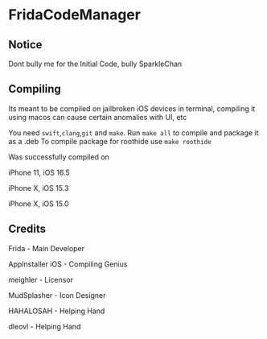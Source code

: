 # FridaCodeManager

## Notice
Dont bully me for the Initial Code, bully SparkleChan

## Compiling
Its meant to be compiled on jailbroken iOS devices in terminal,
compiling it using macos can cause certain anomalies with UI, etc

You need `swift`,`clang`,`git` and `make`. Run `make all` to compile and package it as a .deb
To compile package for roothide use `make roothide`

Was successfully compiled on

iPhone 11, iOS 16.5

iPhone X, iOS 15.3

iPhone X, iOS 15.0

## Credits
Frida - Main Developer

AppInstaller iOS - Compiling Genius

meighler - Licensor

MudSplasher - Icon Designer

HAHALOSAH - Helping Hand

dleovl - Helping Hand
